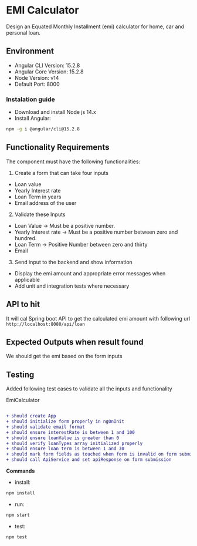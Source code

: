 # EMI Calculator

Design an Equated Monthly Installment (emi) calculator for home, car and personal
loan.

## Environment 

- Angular CLI Version: 15.2.8
- Angular Core Version: 15.2.8
- Node Version: v14
- Default Port: 8000

### Instalation guide
- Download and install Node js 14.x
- Install Angular: 
```bash
npm -g i @angular/cli@15.2.8
```

## Functionality Requirements

The component must have the following functionalities:

1. Create a form that can take four inputs

- Loan value
- Yearly Interest rate
- Loan Term in years
- Email address of the user

2. Validate these Inputs

- Loan Value -> Must be a positive number.
- Yearly Interest rate -> Must be a positive number between zero and hundred.
- Loan Term -> Positive Number between zero and thirty
- Email

3. Send input to the backend and show information

- Display the emi amount and appropriate error messages when applicable
- Add unit and integration tests where necessary


## API to hit

It will cal Spring boot API to get the calculated emi amount with following url
`http://localhost:8080/api/loan`

## Expected Outputs when result found

We should get the emi based on the form inputs

## Testing

Added following test cases to validate all the inputs and functionality

 EmiCalculator
 ```diff

 + should create App
 + should initialize form properly in ngOnInit
 + should validate email format
 + should ensure interestRate is between 1 and 100
 + should ensure loanValue is greater than 0
 + should verify loanTypes array initialized properly
 + should ensure loan term is between 1 and 30
 + should mark form fields as touched when form is invalid on form submission
 + should call ApiService and set apiResponse on form submission

```
**Commands**
- install: 
```bash
npm install
```
- run: 
```bash
npm start
```
- test: 
```bash
npm test
```
